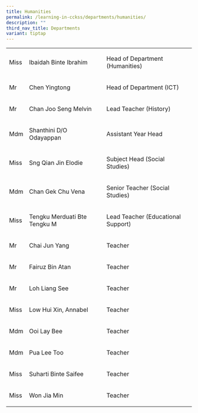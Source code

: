 ```yaml
---
title: Humanities
permalink: /learning-in-cckss/departments/humanities/
description: ""
third_nav_title: Departments
variant: tiptap
---
```

<table style="minWidth: 75px">
<colgroup>
<col>
<col>
<col>
</colgroup>
<tbody>
<tr>
<td rowspan="1" colspan="1">
<p>Miss</p>
</td>
<td rowspan="1" colspan="1">
<p>Ibaidah Binte Ibrahim</p>
</td>
<td rowspan="1" colspan="1">
<p>Head of Department (Humanities)</p>
</td>
</tr>
<tr>
<td rowspan="1" colspan="1">
<p>Mr</p>
</td>
<td rowspan="1" colspan="1">
<p>Chen Yingtong</p>
</td>
<td rowspan="1" colspan="1">
<p>Head of Department (ICT)</p>
</td>
</tr>
<tr>
<td rowspan="1" colspan="1">
<p>Mr</p>
</td>
<td rowspan="1" colspan="1">
<p>Chan Joo Seng Melvin</p>
</td>
<td rowspan="1" colspan="1">
<p>Lead Teacher (History)</p>
</td>
</tr>
<tr>
<td rowspan="1" colspan="1">
<p>Mdm</p>
</td>
<td rowspan="1" colspan="1">
<p>Shanthini D/O Odayappan</p>
</td>
<td rowspan="1" colspan="1">
<p>Assistant Year Head</p>
</td>
</tr>
<tr>
<td rowspan="1" colspan="1">
<p>Miss</p>
</td>
<td rowspan="1" colspan="1">
<p>Sng Qian Jin Elodie</p>
</td>
<td rowspan="1" colspan="1">
<p>Subject Head (Social Studies)</p>
</td>
</tr>
<tr>
<td rowspan="1" colspan="1">
<p>Mdm</p>
</td>
<td rowspan="1" colspan="1">
<p>Chan Gek Chu Vena</p>
</td>
<td rowspan="1" colspan="1">
<p>Senior Teacher (Social Studies)</p>
</td>
</tr>
<tr>
<td rowspan="1" colspan="1">
<p>Miss</p>
</td>
<td rowspan="1" colspan="1">
<p>Tengku Merduati Bte Tengku M</p>
</td>
<td rowspan="1" colspan="1">
<p>Lead Teacher (Educational Support)</p>
</td>
</tr>
<tr>
<td rowspan="1" colspan="1">
<p>Mr</p>
</td>
<td rowspan="1" colspan="1">
<p>Chai Jun Yang</p>
</td>
<td rowspan="1" colspan="1">
<p>Teacher</p>
</td>
</tr>
<tr>
<td rowspan="1" colspan="1">
<p>Mr</p>
</td>
<td rowspan="1" colspan="1">
<p>Fairuz Bin Atan</p>
</td>
<td rowspan="1" colspan="1">
<p>Teacher</p>
</td>
</tr>
<tr>
<td rowspan="1" colspan="1">
<p>Mr</p>
</td>
<td rowspan="1" colspan="1">
<p>Loh Liang See</p>
</td>
<td rowspan="1" colspan="1">
<p>Teacher</p>
</td>
</tr>
<tr>
<td rowspan="1" colspan="1">
<p>Miss</p>
</td>
<td rowspan="1" colspan="1">
<p>Low Hui Xin, Annabel</p>
</td>
<td rowspan="1" colspan="1">
<p>Teacher</p>
</td>
</tr>
<tr>
<td rowspan="1" colspan="1">
<p>Mdm</p>
</td>
<td rowspan="1" colspan="1">
<p>Ooi Lay Bee</p>
</td>
<td rowspan="1" colspan="1">
<p>Teacher</p>
</td>
</tr>
<tr>
<td rowspan="1" colspan="1">
<p>Mdm</p>
</td>
<td rowspan="1" colspan="1">
<p>Pua Lee Too</p>
</td>
<td rowspan="1" colspan="1">
<p>Teacher</p>
</td>
</tr>
<tr>
<td rowspan="1" colspan="1">
<p>Miss</p>
</td>
<td rowspan="1" colspan="1">
<p>Suharti Binte Saifee</p>
</td>
<td rowspan="1" colspan="1">
<p>Teacher</p>
</td>
</tr>
<tr>
<td rowspan="1" colspan="1">
<p>Miss</p>
</td>
<td rowspan="1" colspan="1">
<p>Won Jia Min</p>
</td>
<td rowspan="1" colspan="1">
<p>Teacher</p>
</td>
</tr>
</tbody>
</table>
<p></p>